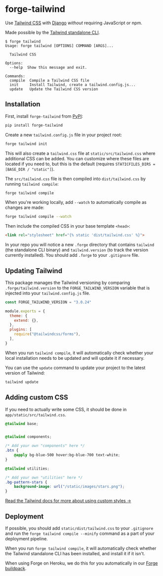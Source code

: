 # forge-tailwind

Use [Tailwind CSS](https://tailwindcss.com/) with [Django](https://www.djangoproject.com/) *without* requiring JavaScript or npm.

Made possible by the [Tailwind standalone CLI](https://tailwindcss.com/blog/standalone-cli).

```console
$ forge tailwind
Usage: forge tailwind [OPTIONS] COMMAND [ARGS]...

  Tailwind CSS

Options:
  --help  Show this message and exit.

Commands:
  compile  Compile a Tailwind CSS file
  init     Install Tailwind, create a tailwind.config.js...
  update   Update the Tailwind CSS version
```

## Installation

First, install `forge-tailwind` from [PyPI](https://pypi.org/project/forge-tailwind/):

```sh
pip install forge-tailwind
```

Create a new `tailwind.config.js` file in your project root:

```sh
forge tailwind init
```

This will also create a `tailwind.css` file at `static/src/tailwind.css` where additional CSS can be added.
You can customize where these files are located if you need to,
but this is the default (requires `STATICFILES_DIRS = [BASE_DIR / "static"]`).

The `src/tailwind.css` file is then compiled into `dist/tailwind.css` by running `tailwind compile`:

```sh
forge tailwind compile
```

When you're working locally, add `--watch` to automatically compile as changes are made:

```sh
forge tailwind compile --watch
```

Then include the compiled CSS in your base template `<head>`:

```html
<link rel="stylesheet" href="{% static 'dist/tailwind.css' %}">
```

In your repo you will notice a new `.forge` directory that contains `tailwind` (the standalone CLI binary) and `tailwind.version` (to track the version currently installed).
You should add `.forge` to your `.gitignore` file.

## Updating Tailwind

This package manages the Tailwind versioning by comparing `.forge/tailwind.version` to the `FORGE_TAILWIND_VERSION` variable that is injected into your `tailwind.config.js` file.

```js
const FORGE_TAILWIND_VERSION = "3.0.24"

module.exports = {
  theme: {
    extend: {},
  },
  plugins: [
    require("@tailwindcss/forms"),
  ],
}
```

When you run `tailwind compile`,
it will automatically check whether your local installation needs to be updated and will update it if necessary.

You can use the `update` command to update your project to the latest version of Tailwind:

```sh
tailwind update
```

## Adding custom CSS

If you need to actually write some CSS,
it should be done in `app/static/src/tailwind.css`.

```css
@tailwind base;


@tailwind components;

/* Add your own "components" here */
.btn {
    @apply bg-blue-500 hover:bg-blue-700 text-white;
}

@tailwind utilities;

/* Add your own "utilities" here */
.bg-pattern-stars {
    background-image: url("/static/images/stars.png");
}

```

[Read the Tailwind docs for more about using custom styles →](https://tailwindcss.com/docs/adding-custom-styles)

## Deployment

If possible, you should add `static/dist/tailwind.css` to your `.gitignore` and run the `forge tailwind compile --minify` command as a part of your deployment pipeline.

When you run `forge tailwind compile`, it will automatically check whether the Tailwind standalone CLI has been installed, and install it if it isn't.

When using Forge on Heroku, we do this for you automatically in our [Forge buildpack](https://github.com/forgepackages/heroku-buildpack-forge/blob/master/bin/files/post_compile).
